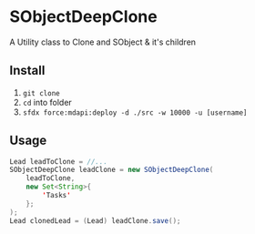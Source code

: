 # SObjectDeepClone
A Utility class to Clone and SObject &amp; it's children

## Install

1. `git clone`
2. `cd` into folder
3. `sfdx force:mdapi:deploy -d ./src -w 10000 -u [username]`

## Usage

```java
Lead leadToClone = //...
SObjectDeepClone leadClone = new SObjectDeepClone(
    leadToClone,
    new Set<String>{
        'Tasks'
    };
);
Lead clonedLead = (Lead) leadClone.save();
```
